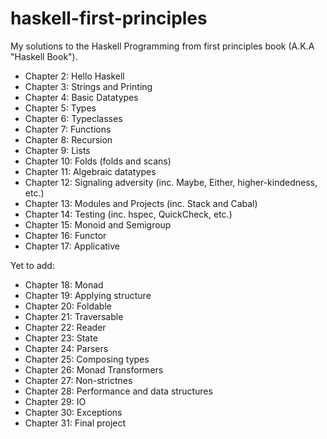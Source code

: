 # haskell-first-principles

My solutions to the Haskell Programming from first principles book (A.K.A "Haskell Book").

- Chapter 2: Hello Haskell
- Chapter 3: Strings and Printing
- Chapter 4: Basic Datatypes
- Chapter 5: Types
- Chapter 6: Typeclasses
- Chapter 7: Functions
- Chapter 8: Recursion
- Chapter 9: Lists
- Chapter 10: Folds (folds and scans)
- Chapter 11: Algebraic datatypes
- Chapter 12: Signaling adversity (inc. Maybe, Either, higher-kindedness, etc.)
- Chapter 13: Modules and Projects (inc. Stack and Cabal)
- Chapter 14: Testing (inc. hspec, QuickCheck, etc.)
- Chapter 15: Monoid and Semigroup
- Chapter 16: Functor
- Chapter 17: Applicative

Yet to add:

- Chapter 18: Monad
- Chapter 19: Applying structure 
- Chapter 20: Foldable
- Chapter 21: Traversable
- Chapter 22: Reader
- Chapter 23: State
- Chapter 24: Parsers
- Chapter 25: Composing types
- Chapter 26: Monad Transformers
- Chapter 27: Non-strictnes
- Chapter 28: Performance and data structures
- Chapter 29: IO
- Chapter 30: Exceptions
- Chapter 31: Final project
